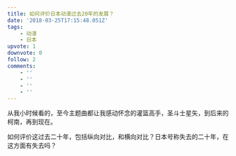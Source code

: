 ```yaml
---
title: 如何评价日本动漫过去20年的发展？
date: '2018-03-25T17:15:48.051Z'
tags:
    - 动漫
    - 日本
upvote: 1
downvote: 0
follow: 2
comments:
    - ''
    - ''
    - ''
    - ''
---
```


从我小时候看的，至今主题曲都让我感动怀念的灌篮高手，圣斗士星矢，到后来的柯南，再到现在。

如何评价这过去二十年，包括纵向对比，和横向对比？日本号称失去的二十年，在这方面有失去吗？
